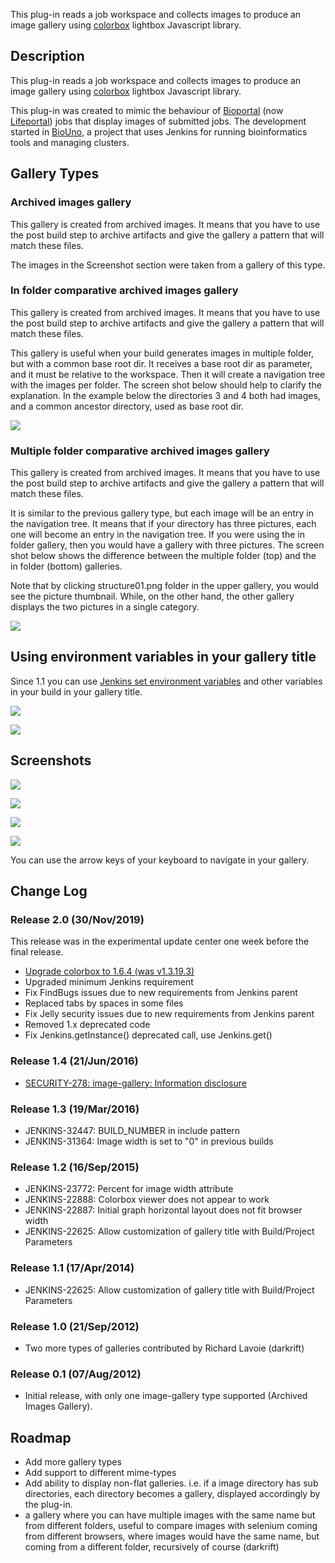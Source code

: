 This plug-in reads a job workspace and collects images to produce an
image gallery using
[colorbox](http://www.jacklmoore.com/colorbox) lightbox
Javascript library.

## Description

This plug-in reads a job workspace and collects images to produce an
image gallery using
[colorbox](http://www.jacklmoore.com/colorbox) lightbox
Javascript library.

This plug-in was created to mimic the behaviour of
[Bioportal](http://www.bioportal.uio.no/) (now
[Lifeportal](https://lifeportal.uio.no/)) jobs that
display images of submitted jobs. The development started
in [BioUno](http://www.biouno.org/), a project that uses
Jenkins for running bioinformatics tools and managing clusters.

## Gallery Types

### Archived images gallery

This gallery is created from archived images. It means that you have to
use the post build step to archive artifacts and give the gallery a
pattern that will match these files.

The images in the Screenshot section were taken from a gallery of this
type.

### In folder comparative archived images gallery

This gallery is created from archived images. It means that you have to
use the post build step to archive artifacts and give the gallery a
pattern that will match these files.

This gallery is useful when your build generates images in multiple
folder, but with a common base root dir. It receives a base root dir as
parameter, and it must be relative to the workspace. Then it will create
a navigation tree with the images per folder. The screen shot below
should help to clarify the explanation. In the example below the
directories 3 and 4 both had images, and a common ancestor directory,
used as base root dir.

![](https://wiki.jenkins.io/download/attachments/63144496/in_folder_gallery.png?version=1&modificationDate=1397700427000&api=v2)

### Multiple folder comparative archived images gallery

This gallery is created from archived images. It means that you have to
use the post build step to archive artifacts and give the gallery a
pattern that will match these files.

It is similar to the previous gallery type, but each image will be an
entry in the navigation tree. It means that if your directory has three
pictures, each one will become an entry in the navigation tree. If you
were using the in folder gallery, then you would have a gallery with
three pictures. The screen shot below shows the difference between the
multiple folder (top) and the in folder (bottom) galleries.

Note that by clicking structure01.png folder in the upper gallery, you
would see the picture thumbnail. While, on the other hand, the other
gallery displays the two pictures in a single category.

![](https://wiki.jenkins.io/download/attachments/63144496/multiple_gallery_01.png?version=1&modificationDate=1397703017000&api=v2)

## Using environment variables in your gallery title

Since 1.1 you can use [Jenkins set environment
variables](https://wiki.jenkins-ci.org/display/JENKINS/Building+a+software+project#Buildingasoftwareproject-JenkinsSetEnvironmentVariables)
and other variables in your build in your gallery title. 

![](https://wiki.jenkins.io/download/attachments/63144496/expand_variables.png?version=1&modificationDate=1397693563000&api=v2)

![](https://wiki.jenkins.io/download/attachments/63144496/expanded_variable.png?version=2&modificationDate=1397693749000&api=v2)

## Screenshots

![](https://wiki.jenkins.io/download/attachments/63144496/screenshot1.png?version=1&modificationDate=1343939269000&api=v2)

![](https://wiki.jenkins.io/download/attachments/63144496/screenshot2.png?version=1&modificationDate=1343939274000&api=v2)

![](https://wiki.jenkins.io/download/attachments/63144496/screenshot3.png?version=1&modificationDate=1343939278000&api=v2)

![](https://wiki.jenkins.io/download/attachments/63144496/screenshot4.png?version=1&modificationDate=1343939284000&api=v2)

You can use the arrow keys of your keyboard to navigate in your gallery.

## Change Log

### Release 2.0 (30/Nov/2019)

This release was in the experimental update center one week before the final release.

- [Upgrade colorbox to 1.6.4 (was v1.3.19.3)](https://github.com/jenkinsci/image-gallery-plugin/pull/2)
- Upgraded minimum Jenkins requirement
- Fix FindBugs issues due to new requirements from Jenkins parent
- Replaced tabs by spaces in some files
- Fix Jelly security issues due to new requirements from Jenkins parent
- Removed 1.x deprecated code
- Fix Jenkins.getInstance() deprecated call, use Jenkins.get()

### Release 1.4 (21/Jun/2016)

- [SECURITY-278: image-gallery: Information
  disclosure](https://issues.jenkins-ci.org/browse/SECURITY-278)

### Release 1.3 (19/Mar/2016)

- JENKINS-32447: BUILD\_NUMBER in include pattern
- JENKINS-31364: Image width is set to "0" in previous builds

### Release 1.2 (16/Sep/2015)

- JENKINS-23772: Percent for image width attribute
- JENKINS-22888: Colorbox viewer does not appear to work
- JENKINS-22887: Initial graph horizontal layout does not fit browser
  width
- JENKINS-22625: Allow customization of gallery title with
  Build/Project Parameters

### Release 1.1 (17/Apr/2014)

- JENKINS-22625: Allow customization of gallery title with
  Build/Project Parameters

### Release 1.0 (21/Sep/2012)

- Two more types of galleries contributed by Richard Lavoie (darkrift)

### Release 0.1 (07/Aug/2012)

- Initial release, with only one image-gallery type supported
  (Archived Images Gallery).

## Roadmap

- Add more gallery types
- Add support to different mime-types
- Add ability to display non-flat galleries. i.e. if a image directory
  has sub directories, each directory becomes a gallery, displayed
  accordingly by the plug-in.
- a gallery where you can have multiple images with the same name but
  from different folders, useful to compare images with selenium
  coming from different browsers, where images would have the same
  name, but coming from a different folder, recursively of course
  (darkrift)
